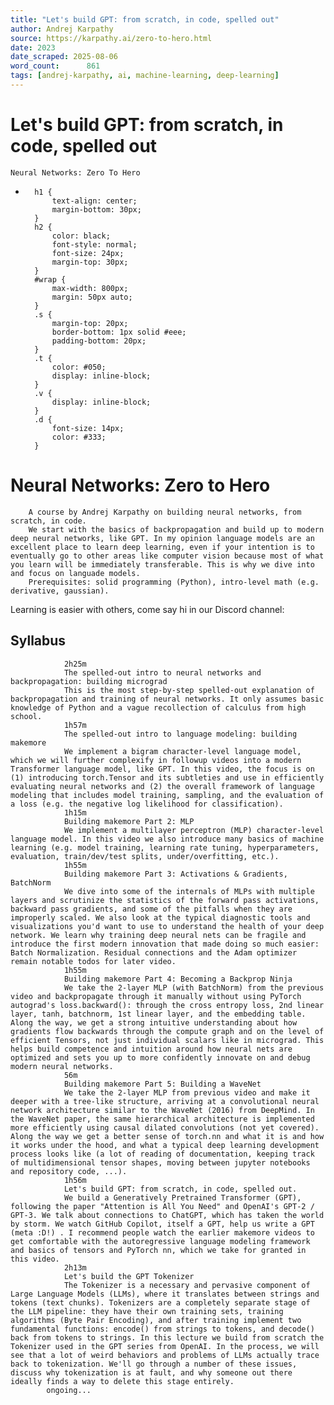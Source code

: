 ```yaml
---
title: "Let's build GPT: from scratch, in code, spelled out"
author: Andrej Karpathy
source: https://karpathy.ai/zero-to-hero.html
date: 2023
date_scraped: 2025-08-06
word_count:      861
tags: [andrej-karpathy, ai, machine-learning, deep-learning]
---
```


# Let's build GPT: from scratch, in code, spelled out

    Neural Networks: Zero To Hero
- 
        h1 {
            text-align: center;
            margin-bottom: 30px;
        }
        h2 {
            color: black;
            font-style: normal;
            font-size: 24px;
            margin-top: 30px;
        }
        #wrap {
            max-width: 800px;
            margin: 50px auto;
        }
        .s {
            margin-top: 20px;
            border-bottom: 1px solid #eee;
            padding-bottom: 20px;
        }
        .t {
            color: #050;
            display: inline-block;
        }
        .v {
            display: inline-block;
        }
        .d {
            font-size: 14px;
            color: #333;
        }
# Neural Networks: Zero to Hero
        A course by Andrej Karpathy on building neural networks, from scratch, in code.
        We start with the basics of backpropagation and build up to modern deep neural networks, like GPT. In my opinion language models are an excellent place to learn deep learning, even if your intention is to eventually go to other areas like computer vision because most of what you learn will be immediately transferable. This is why we dive into and focus on languade models.
        Prerequisites: solid programming (Python), intro-level math (e.g. derivative, gaussian).
Learning is easier with others, come say hi in our Discord channel:
## Syllabus
                2h25m
                The spelled-out intro to neural networks and backpropagation: building micrograd
                This is the most step-by-step spelled-out explanation of backpropagation and training of neural networks. It only assumes basic knowledge of Python and a vague recollection of calculus from high school.
                1h57m
                The spelled-out intro to language modeling: building makemore
                We implement a bigram character-level language model, which we will further complexify in followup videos into a modern Transformer language model, like GPT. In this video, the focus is on (1) introducing torch.Tensor and its subtleties and use in efficiently evaluating neural networks and (2) the overall framework of language modeling that includes model training, sampling, and the evaluation of a loss (e.g. the negative log likelihood for classification).
                1h15m
                Building makemore Part 2: MLP
                We implement a multilayer perceptron (MLP) character-level language model. In this video we also introduce many basics of machine learning (e.g. model training, learning rate tuning, hyperparameters, evaluation, train/dev/test splits, under/overfitting, etc.).
                1h55m
                Building makemore Part 3: Activations & Gradients, BatchNorm
                We dive into some of the internals of MLPs with multiple layers and scrutinize the statistics of the forward pass activations, backward pass gradients, and some of the pitfalls when they are improperly scaled. We also look at the typical diagnostic tools and visualizations you'd want to use to understand the health of your deep network. We learn why training deep neural nets can be fragile and introduce the first modern innovation that made doing so much easier: Batch Normalization. Residual connections and the Adam optimizer remain notable todos for later video.
                1h55m
                Building makemore Part 4: Becoming a Backprop Ninja
                We take the 2-layer MLP (with BatchNorm) from the previous video and backpropagate through it manually without using PyTorch autograd's loss.backward(): through the cross entropy loss, 2nd linear layer, tanh, batchnorm, 1st linear layer, and the embedding table. Along the way, we get a strong intuitive understanding about how gradients flow backwards through the compute graph and on the level of efficient Tensors, not just individual scalars like in micrograd. This helps build competence and intuition around how neural nets are optimized and sets you up to more confidently innovate on and debug modern neural networks.
                56m
                Building makemore Part 5: Building a WaveNet
                We take the 2-layer MLP from previous video and make it deeper with a tree-like structure, arriving at a convolutional neural network architecture similar to the WaveNet (2016) from DeepMind. In the WaveNet paper, the same hierarchical architecture is implemented more efficiently using causal dilated convolutions (not yet covered). Along the way we get a better sense of torch.nn and what it is and how it works under the hood, and what a typical deep learning development process looks like (a lot of reading of documentation, keeping track of multidimensional tensor shapes, moving between jupyter notebooks and repository code, ...).
                1h56m
                Let's build GPT: from scratch, in code, spelled out.
                We build a Generatively Pretrained Transformer (GPT), following the paper "Attention is All You Need" and OpenAI's GPT-2 / GPT-3. We talk about connections to ChatGPT, which has taken the world by storm. We watch GitHub Copilot, itself a GPT, help us write a GPT (meta :D!) . I recommend people watch the earlier makemore videos to get comfortable with the autoregressive language modeling framework and basics of tensors and PyTorch nn, which we take for granted in this video.
                2h13m
                Let's build the GPT Tokenizer
                The Tokenizer is a necessary and pervasive component of Large Language Models (LLMs), where it translates between strings and tokens (text chunks). Tokenizers are a completely separate stage of the LLM pipeline: they have their own training sets, training algorithms (Byte Pair Encoding), and after training implement two fundamental functions: encode() from strings to tokens, and decode() back from tokens to strings. In this lecture we build from scratch the Tokenizer used in the GPT series from OpenAI. In the process, we will see that a lot of weird behaviors and problems of LLMs actually trace back to tokenization. We'll go through a number of these issues, discuss why tokenization is at fault, and why someone out there ideally finds a way to delete this stage entirely.
            ongoing...
